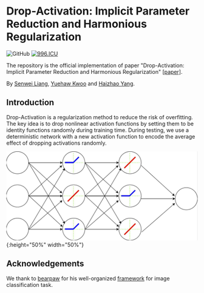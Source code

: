 # Drop-Activation: Implicit Parameter Reduction and Harmonious Regularization
![GitHub](https://img.shields.io/github/license/gbup-group/DIANet.svg)
[![996.ICU](https://img.shields.io/badge/link-996.icu-red.svg)](https://996.icu) 

The repository is the official implementation of paper "Drop-Activation: Implicit Parameter Reduction and Harmonious Regularization" [[paper]](https://arxiv.org/abs/1811.05850).

By [Senwei Liang](https://github.com/LeungSamWai), [Yuehaw Kwoo](https://www.google.com) and [Haizhao Yang](https://haizhaoyang.github.io/).

## Introduction
Drop-Activation is a regularization method to reduce the risk of overfitting. The key idea is to drop nonlinear activation functions by setting them to be identity functions randomly during training time. During testing, we use a deterministic network with a new activation function to encode the average effect of dropping activations randomly.

![image](https://github.com/LeungSamWai/Drop-Activation/blob/master/images/drop-act.jpg){:height="50%" width="50%"}

## Acknowledgements
We thank to [bearpaw](https://github.com/bearpaw) for his well-organized [framework](https://github.com/bearpaw/pytorch-classification) for image classification task. 
